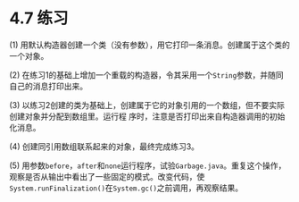 # 4.7 练习

\(1\) 用默认构造器创建一个类（没有参数），用它打印一条消息。创建属于这个类的一个对象。

\(2\) 在练习1的基础上增加一个重载的构造器，令其采用一个`String`参数，并随同自己的消息打印出来。

\(3\) 以练习2创建的类为基础上，创建属于它的对象引用的一个数组，但不要实际创建对象并分配到数组里。运行程 序时，注意是否打印出来自构造器调用的初始化消息。

\(4\) 创建同引用数组联系起来的对象，最终完成练习3。

\(5\) 用参数`before`，`after`和`none`运行程序，试验`Garbage.java`。重复这个操作，观察是否从输出中看出了一些固定的模式。改变代码，使`System.runFinalization()`在`System.gc()`之前调用，再观察结果。

